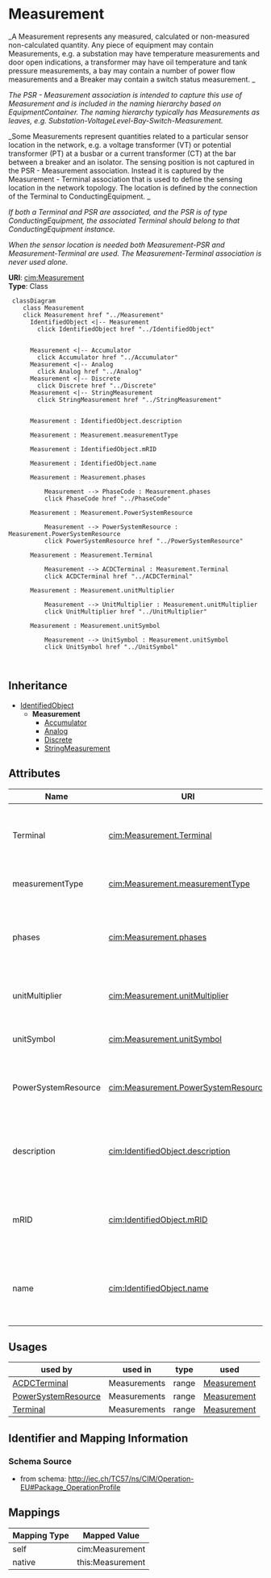 # Measurement


_A Measurement represents any measured, calculated or non-measured non-calculated quantity. Any piece of equipment may contain Measurements, e.g. a substation may have temperature measurements and door open indications, a transformer may have oil temperature and tank pressure measurements, a bay may contain a number of power flow measurements and a Breaker may contain a switch status measurement. _

_The PSR - Measurement association is intended to capture this use of Measurement and is included in the naming hierarchy based on EquipmentContainer. The naming hierarchy typically has Measurements as leaves, e.g. Substation-VoltageLevel-Bay-Switch-Measurement._

_Some Measurements represent quantities related to a particular sensor location in the network, e.g. a voltage transformer (VT) or potential transformer (PT) at a busbar or a current transformer (CT) at the bar between a breaker and an isolator. The sensing position is not captured in the PSR - Measurement association. Instead it is captured by the Measurement - Terminal association that is used to define the sensing location in the network topology. The location is defined by the connection of the Terminal to ConductingEquipment. _

_If both a Terminal and PSR are associated, and the PSR is of type ConductingEquipment, the associated Terminal should belong to that ConductingEquipment instance._

_When the sensor location is needed both Measurement-PSR and Measurement-Terminal are used. The Measurement-Terminal association is never used alone._





**URI**: [cim:Measurement](http://iec.ch/TC57/CIM100#Measurement)<br />
**Type**: Class




```mermaid
 classDiagram
    class Measurement
    click Measurement href "../Measurement"
      IdentifiedObject <|-- Measurement
        click IdentifiedObject href "../IdentifiedObject"
      

      Measurement <|-- Accumulator
        click Accumulator href "../Accumulator"
      Measurement <|-- Analog
        click Analog href "../Analog"
      Measurement <|-- Discrete
        click Discrete href "../Discrete"
      Measurement <|-- StringMeasurement
        click StringMeasurement href "../StringMeasurement"
      
      
      Measurement : IdentifiedObject.description
        
      Measurement : Measurement.measurementType
        
      Measurement : IdentifiedObject.mRID
        
      Measurement : IdentifiedObject.name
        
      Measurement : Measurement.phases
        
          Measurement --> PhaseCode : Measurement.phases
          click PhaseCode href "../PhaseCode"
        
      Measurement : Measurement.PowerSystemResource
        
          Measurement --> PowerSystemResource : Measurement.PowerSystemResource
          click PowerSystemResource href "../PowerSystemResource"
        
      Measurement : Measurement.Terminal
        
          Measurement --> ACDCTerminal : Measurement.Terminal
          click ACDCTerminal href "../ACDCTerminal"
        
      Measurement : Measurement.unitMultiplier
        
          Measurement --> UnitMultiplier : Measurement.unitMultiplier
          click UnitMultiplier href "../UnitMultiplier"
        
      Measurement : Measurement.unitSymbol
        
          Measurement --> UnitSymbol : Measurement.unitSymbol
          click UnitSymbol href "../UnitSymbol"
        
      
```





## Inheritance
* [IdentifiedObject](IdentifiedObject.md)
    * **Measurement**
        * [Accumulator](Accumulator.md)
        * [Analog](Analog.md)
        * [Discrete](Discrete.md)
        * [StringMeasurement](StringMeasurement.md)



## Attributes


| Name | URI | Cardinality and Range | Description | Inheritance |
| ---  | --- | --- | --- | --- |
| Terminal | [cim:Measurement.Terminal](http://iec.ch/TC57/CIM100#Measurement.Terminal) | 0..1 <br />  [ACDCTerminal](ACDCTerminal.md)  | One or more measurements may be associated with a terminal in the network | direct |
| measurementType | [cim:Measurement.measurementType](http://iec.ch/TC57/CIM100#Measurement.measurementType) | 1 <br />  string  | Specifies the type of measurement | direct |
| phases | [cim:Measurement.phases](http://iec.ch/TC57/CIM100#Measurement.phases) | 0..1 <br />  [PhaseCode](PhaseCode.md)  | Indicates to which phases the measurement applies and avoids the need to use ... | direct |
| unitMultiplier | [cim:Measurement.unitMultiplier](http://iec.ch/TC57/CIM100#Measurement.unitMultiplier) | 1 <br />  [UnitMultiplier](UnitMultiplier.md)  | The unit multiplier of the measured quantity | direct |
| unitSymbol | [cim:Measurement.unitSymbol](http://iec.ch/TC57/CIM100#Measurement.unitSymbol) | 1 <br />  [UnitSymbol](UnitSymbol.md)  | The unit of measure of the measured quantity | direct |
| PowerSystemResource | [cim:Measurement.PowerSystemResource](http://iec.ch/TC57/CIM100#Measurement.PowerSystemResource) | 1 <br />  [PowerSystemResource](PowerSystemResource.md)  | The power system resource that contains the measurement | direct |
| description | [cim:IdentifiedObject.description](http://iec.ch/TC57/CIM100#IdentifiedObject.description) | 0..1 <br />  string  | The description is a free human readable text describing or naming the object | [IdentifiedObject](IdentifiedObject.md) |
| mRID | [cim:IdentifiedObject.mRID](http://iec.ch/TC57/CIM100#IdentifiedObject.mRID) | 1 <br />  string  | Master resource identifier issued by a model authority | [IdentifiedObject](IdentifiedObject.md) |
| name | [cim:IdentifiedObject.name](http://iec.ch/TC57/CIM100#IdentifiedObject.name) | 1 <br />  string  | The name is any free human readable and possibly non unique text naming the o... | [IdentifiedObject](IdentifiedObject.md) |





## Usages

| used by | used in | type | used |
| ---  | --- | --- | --- |
| [ACDCTerminal](ACDCTerminal.md) | Measurements | range | [Measurement](Measurement.md) |
| [PowerSystemResource](PowerSystemResource.md) | Measurements | range | [Measurement](Measurement.md) |
| [Terminal](Terminal.md) | Measurements | range | [Measurement](Measurement.md) |






## Identifier and Mapping Information







### Schema Source


* from schema: http://iec.ch/TC57/ns/CIM/Operation-EU#Package_OperationProfile





## Mappings

| Mapping Type | Mapped Value |
| ---  | ---  |
| self | cim:Measurement |
| native | this:Measurement |




